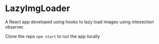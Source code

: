 # LazyImgLoader
A React app developed using hooks to lazy load images using intesection observer.

Clone the repo
`npm start` to run the app locally
